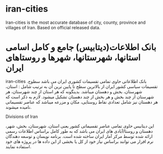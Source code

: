 # iran-cities
Iran-cities is the most accurate database of city, county, province and villages of Iran. Based on official released data.

# بانک اطلاعات(دیتابیس) جامع و کامل اسامی استانها، شهرستانها، شهرها و روستاهای ایران

iran-cities .بانک اطلاعاتی حاوی تمامی تقسیمات کشوری ایران می باشد سطوح تقسیمات سیاسی کشور ایران از بالاترین سطح تا پایین ترین آن به ترتیب شامل : استان، شهرستان، بخش و دهستان میباشد. بدینگونه که هر استان از چند شهرستان، هر شهرستان از چند بخش و هر بخش از چند دهستان تشکیل میشود. لازم به ذکر است که هر دهستان نیز شامل تعدادی نقاط روستایی، مکان و مزرعه میباشد که عناصر تقسیماتی نامیده میشوند.

Divisions of Iran

این دیتابیس حاوی تمامی عناصر تقسیماتی کشور یعنی استان، شهرستان، بخش، شهر، دهستان و روستا/آبادی های ایران می باشد که به طور کامل براساس اطلاعات رسمی ارائه شده توسط مرکز آمار ایران ساخته شده است. برنامه نویسان و توسعه دهندگان نرم افزار می توانند براساس نیاز خود از کل یا بخشی از این داده ها در پروژه های خود استفاده نمایند.
